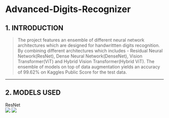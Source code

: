# Advanced-Digits-Recognizer
## 1. INTRODUCTION 
>The project features an ensemble of different neural network architectures which are designed for handwrittten digits recognition. By combining different architectures which includes - Residual Neural Network(ResNet), Dense Neural Network(DenseNet), Vision Transformer(ViT) and Hybrid Vision Transformer(Hybrid ViT). The ensemble of models on top of data augmentation yields an accuracy of 99.62% on Kaggles Public Score for the test data.
---
## 2. MODELS USED
<div>
  ResNet <br>
  <img src="https://github.com/user-attachments/assets/af17feaf-e505-4fbd-b564-95af69501929" style="display:inline-block" />
  <img src="https://github.com/user-attachments/assets/d7eb44b2-963d-49eb-8e4d-99d2baeb256f" style="display:inline-block" />

</div>
